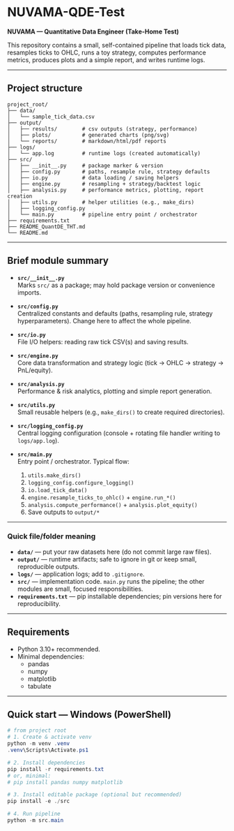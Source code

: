 # NUVAMA-QDE-Test

**NUVAMA — Quantitative Data Engineer (Take-Home Test)**

This repository contains a small, self-contained pipeline that loads tick data, resamples ticks to OHLC, runs a toy strategy, computes performance metrics, produces plots and a simple report, and writes runtime logs.

---

## Project structure

```text
project_root/
├── data/
│   └── sample_tick_data.csv
├── output/
│   ├── results/        # csv outputs (strategy, performance)
│   ├── plots/          # generated charts (png/svg)
│   └── reports/        # markdown/html/pdf reports
├── logs/
│   └── app.log         # runtime logs (created automatically)
├── src/
│   ├── __init__.py     # package marker & version
│   ├── config.py       # paths, resample rule, strategy defaults
│   ├── io.py           # data loading / saving helpers
│   ├── engine.py       # resampling + strategy/backtest logic
│   ├── analysis.py     # performance metrics, plotting, report creation
│   ├── utils.py        # helper utilities (e.g., make_dirs)
│   ├── logging_config.py
│   └── main.py         # pipeline entry point / orchestrator
├── requirements.txt
├── README_QuantDE_THT.md
└── README.md
```

---

## Brief module summary

- **`src/__init__.py`**  
  Marks `src/` as a package; may hold package version or convenience imports.

- **`src/config.py`**  
  Centralized constants and defaults (paths, resampling rule, strategy hyperparameters). Change here to affect the whole pipeline.

- **`src/io.py`**  
  File I/O helpers: reading raw tick CSV(s) and saving results.

- **`src/engine.py`**  
  Core data transformation and strategy logic (tick → OHLC → strategy → PnL/equity).

- **`src/analysis.py`**  
  Performance & risk analytics, plotting and simple report generation.

- **`src/utils.py`**  
  Small reusable helpers (e.g., `make_dirs()` to create required directories).

- **`src/logging_config.py`**  
  Central logging configuration (console + rotating file handler writing to `logs/app.log`).

- **`src/main.py`**  
  Entry point / orchestrator. Typical flow:
  1. `utils.make_dirs()`  
  2. `logging_config.configure_logging()`  
  3. `io.load_tick_data()`  
  4. `engine.resample_ticks_to_ohlc()` + `engine.run_*()`  
  5. `analysis.compute_performance()` + `analysis.plot_equity()`  
  6. Save outputs to `output/*`

---

### Quick file/folder meaning
- **`data/`** — put your raw datasets here (do not commit large raw files).  
- **`output/`** — runtime artifacts; safe to ignore in git or keep small, reproducible outputs.  
- **`logs/`** — application logs; add to `.gitignore`.  
- **`src/`** — implementation code. `main.py` runs the pipeline; the other modules are small, focused responsibilities.  
- **`requirements.txt`** — pip installable dependencies; pin versions here for reproducibility.

---

## Requirements

- Python 3.10+ recommended.
- Minimal dependencies:
    - pandas
    - numpy
    - matplotlib
    - tabulate

---

## Quick start — Windows (PowerShell)

```powershell
# from project root
# 1. Create & activate venv
python -m venv .venv
.venv\Scripts\Activate.ps1

# 2. Install dependencies
pip install -r requirements.txt
# or, minimal:
# pip install pandas numpy matplotlib

# 3. Install editable package (optional but recommended)
pip install -e ./src

# 4. Run pipeline
python -m src.main

